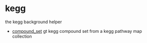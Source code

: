 ﻿# kegg

the kegg background helper

+ [compound_set](kegg/compound_set.1) gt kegg compound set from a kegg pathway map collection
